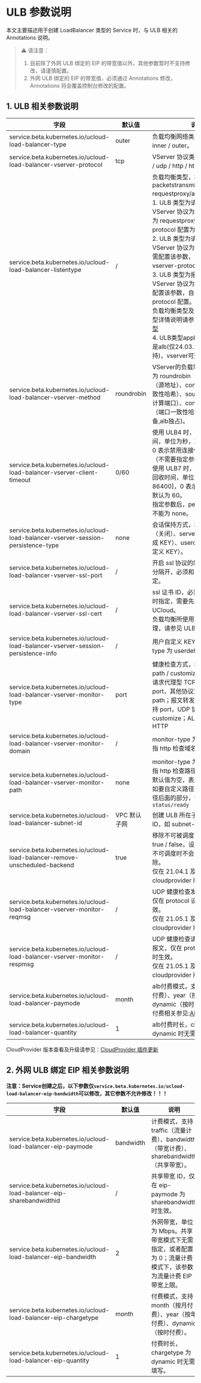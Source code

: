 # ULB 参数说明

本文主要描述用于创建 LoadBalancer 类型的 Service 时，与 ULB 相关的 Annotations 说明。

> ⚠️ 请注意：
>
> 1. 目前除了外网 ULB 绑定的 EIP 的带宽值以外，其他参数暂时不支持修改，请谨慎配置。
> 2. 外网 ULB 绑定的 EIP 的带宽值，必须通过 Annotations 修改，Annotations 将会覆盖控制台修改的配置。

## 1. ULB 相关参数说明

| 字段                                                                               | 默认值        | 说明                                                                                                                                                                                                                                                                                                                                                          |
| -------------------------------------------------------------------------------- | ---------- | ----------------------------------------------------------------------------------------------------------------------------------------------------------------------------------------------------------------------------------------------------------------------------------------------------------------------------------------------------------- |
| service.beta.kubernetes.io/ucloud-load-balancer-type                             | outer      | 负载均衡网络类型，枚举值为 inner / outer。                                                                                                                                                                                                                                                                                                                                |
| service.beta.kubernetes.io/ucloud-load-balancer-vserver-protocol                 | tcp        | VServer 协议类型，枚举值为 tcp / udp / http / https。                                                                                                                                                                                                                                                                                                                 |
| service.beta.kubernetes.io/ucloud-load-balancer-listentype                       | /          | 负载均衡类型，枚举值为 packetstransmit / requestproxy/application(alb)。<br>1. ULB 类型为请求代理，VServer 协议为 tcp：该参数配置为 requestproxy，vserver-protocol 配置为 tcp；<br>2. ULB 类型为请求代理，VServer 协议为 http / https：无需配置该参数，自动按照 vserver-protocol 配置；<br>3. ULB 类型为报文转发，VServer 协议为 tcp / udp：无需配置该参数，自动按照 vserver-protocol 配置。<br>负载均衡类型及 VServer 协议类型详情说明请参见：[负载均衡类型](/ulb/fast/createulb/networktype) <br> 4. ULB类型application时创建的是alb(仅24.03.13版本之后支持)，vserver可选 http/https|
| service.beta.kubernetes.io/ucloud-load-balancer-vserver-method                   | roundrobin | VServer的负载均衡模式，枚举值为 roundrobin（轮询）、source（源地址）、consistenthash（一致性哈希）、sourceport（源地址计算端口）、consistenthashport（端口一致性哈希）、backup(主备,alb独占)。                                                                                                                                                                                                                                      |
| service.beta.kubernetes.io/ucloud-load-balancer-vserver-client-timeout           | 0/60       | 使用 ULB4 时，表示连接保持时间，单位为秒，取值 [60, 900]，0 表示禁用连接保持，默认为 0（不需要指定参数）。<br>使用 ULB7 时，表示空闲连接的回收时间，单位为秒，取值为 (0, 86400]，0 表示禁用连接保持，默认为 60。<br>指定参数后，persistence-type 不能为 none。                                                                                                                                                                                         |
| service.beta.kubernetes.io/ucloud-load-balancer-vserver-session-persistence-type | none       | 会话保持方式，枚举值为 none（关闭）、serverinsert（自动生成 KEY）、userdefined（用户自定义 KEY）。                                                                                                                                                                                                                                                                                         |
| service.beta.kubernetes.io/ucloud-load-balancer-vserver-ssl-port                 | /          | 开启 ssl 协议的端口，多个用 "," 分隔开，必须和 ssl-cert 同时指定。                                                                                                                                                                                                                                                                                                                 |
| service.beta.kubernetes.io/ucloud-load-balancer-vserver-ssl-cert                 | /          | ssl 证书 ID，必须和 ssl-port 同时指定，需要先将证书上传至 UCloud。<br>负载均衡所使用的 SSL 证书的管理，请参见 ULB 文档：[添加证书](/ulb/guide/certificate/addcertificate)                                                                                                                                                                                                                                |
| service.beta.kubernetes.io/ucloud-load-balancer-vserver-session-persistence-info | /          | 用户自定义 KEY，persistence-type 为 userdefined 时有效。                                                                                                                                                                                                                                                                                                               |
| service.beta.kubernetes.io/ucloud-load-balancer-vserver-monitor-type             | port       | 健康检查方式，枚举值为 port / path / customize。<br>请求代理型 TCP 协议仅支持 port，其他协议支持 port 和 path；报文转发型 TCP 协议仅支持 port，UDP 协议支持 port 和 customize；ALB支持Port，HTTP                                                                                                                                                                                                                              |
| service.beta.kubernetes.io/ucloud-load-balancer-vserver-monitor-domain           | /          | monitor-type 为 path 时有效，指 http 检查域名。                                                                                                                                                                                                                                                                                                                        |
| service.beta.kubernetes.io/ucloud-load-balancer-vserver-monitor-path             | none          | monitor-type 为 path 时有效，指 http 检查路径。<br>默认值为空，表示检查根路径`/`；如要自定义路径，只需提供根路径后面的部分，如`health`或`status/ready`                                                                                                                                                                                                                                                                                                                        |
| service.beta.kubernetes.io/ucloud-load-balancer-subnet-id                        | VPC 默认子网   | 创建 ULB 所在子网，填写子网 ID，如 subnet-xxxxxxxx。                                                                                                                                                                                                                                                                                                                      |
| service.beta.kubernetes.io/ucloud-load-balancer-remove-unscheduled-backend       | true       | 移除不可被调度节点，枚举值 true / false，设置为 false 后节点不可调度时不会自动被 ULB 剔除。<br>仅在 21.04.1 及以后 cloudprovider 版本中支持。                                                                                                                                                                                                                                                           |
| service.beta.kubernetes.io/ucloud-load-balancer-vserver-monitor-reqmsg           | /          | UDP 健康检查发出的请求报文，仅在 protocol 设置为 udp 时生效。<br>仅在 21.05.1 及以后 cloudprovider 版本中支持。                                                                                                                                                                                                                                                                             |
| service.beta.kubernetes.io/ucloud-load-balancer-vserver-monitor-respmsg          | /          | UDP 健康检查请求应收到的响应报文，仅在 protocol 设置为 udp 时生效。<br>仅在 21.05.1 及以后 cloudprovider 版本中支持。                                                                                                                                                                                                                                                                          |
|service.beta.kubernetes.io/ucloud-load-balancer-paymode | month | alb付费模式，支持 month（按月付费）、year（按年付费）、dynamic（按时付费）。 关于ALB付费相关参见:[ALB 产品定价](/ulb/alb/buy/charge)
|service.beta.kubernetes.io/ucloud-load-balancer-quantity | 1 | alb付费时长，chargetype 为 dynamic 时无需填写

CloudProvider 版本查看及升级请参见：[CloudProvider 插件更新](/uk8s/service/cp_update)

## 2. 外网 ULB 绑定 EIP 相关参数说明

**注意：Service创建之后，以下参数仅`service.beta.kubernetes.io/ucloud-load-balancer-eip-bandwidth`可以修改，其它参数不允许修改！！！**

| 字段                                                                   | 默认值       | 说明                                                           |
| -------------------------------------------------------------------- | --------- | ------------------------------------------------------------ |
| service.beta.kubernetes.io/ucloud-load-balancer-eip-paymode          | bandwidth | 计费模式，支持 traffic（流量计费）、bandwidth（带宽计费）、sharebandwidth（共享带宽）。  |
| service.beta.kubernetes.io/ucloud-load-balancer-eip-sharebandwidthid | /         | 共享带宽 ID，仅在 eip-paymode 为 sharebandwidth 时生效。                 |
| service.beta.kubernetes.io/ucloud-load-balancer-eip-bandwidth        | 2         | 外网带宽，单位为 Mbps。共享带宽模式下无需指定，或者配置为 0；流量计费模式下，该参数为流量计费 EIP 带宽上限。 |
| service.beta.kubernetes.io/ucloud-load-balancer-eip-chargetype       | month     | 付费模式，支持 month（按月付费）、year（按年付费）、dynamic（按时付费）。                |
| service.beta.kubernetes.io/ucloud-load-balancer-eip-quantity         | 1         | 付费时长，chargetype 为 dynamic 时无需填写。                             |
